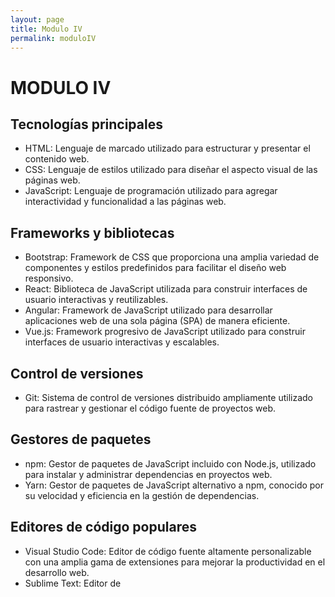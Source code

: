 ```yaml
---
layout: page
title: Modulo IV
permalink: moduloIV
---
```

# MODULO IV

## Tecnologías principales

- HTML: Lenguaje de marcado utilizado para estructurar y presentar el contenido web.
- CSS: Lenguaje de estilos utilizado para diseñar el aspecto visual de las páginas web.
- JavaScript: Lenguaje de programación utilizado para agregar interactividad y funcionalidad a las páginas web.

## Frameworks y bibliotecas

- Bootstrap: Framework de CSS que proporciona una amplia variedad de componentes y estilos predefinidos para facilitar el diseño web responsivo.
- React: Biblioteca de JavaScript utilizada para construir interfaces de usuario interactivas y reutilizables.
- Angular: Framework de JavaScript utilizado para desarrollar aplicaciones web de una sola página (SPA) de manera eficiente.
- Vue.js: Framework progresivo de JavaScript utilizado para construir interfaces de usuario interactivas y escalables.

## Control de versiones

- Git: Sistema de control de versiones distribuido ampliamente utilizado para rastrear y gestionar el código fuente de proyectos web.

## Gestores de paquetes

- npm: Gestor de paquetes de JavaScript incluido con Node.js, utilizado para instalar y administrar dependencias en proyectos web.
- Yarn: Gestor de paquetes de JavaScript alternativo a npm, conocido por su velocidad y eficiencia en la gestión de dependencias.

## Editores de código populares

- Visual Studio Code: Editor de código fuente altamente personalizable con una amplia gama de extensiones para mejorar la productividad en el desarrollo web.
- Sublime Text: Editor de
